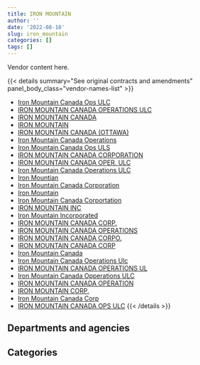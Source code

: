 ```yaml
---
title: IRON MOUNTAIN
author: ''
date: '2022-08-18'
slug: iron_mountain
categories: []
tags: []
---
```


<script src="/rmarkdown-libs/htmlwidgets/htmlwidgets.js"></script>
<link href="/rmarkdown-libs/datatables-css/datatables-crosstalk.css" rel="stylesheet" />
<script src="/rmarkdown-libs/datatables-binding/datatables.js"></script>
<script src="/rmarkdown-libs/jquery/jquery-3.6.0.min.js"></script>
<link href="/rmarkdown-libs/dt-core-bootstrap/css/dataTables.bootstrap.min.css" rel="stylesheet" />
<link href="/rmarkdown-libs/dt-core-bootstrap/css/dataTables.bootstrap.extra.css" rel="stylesheet" />
<script src="/rmarkdown-libs/dt-core-bootstrap/js/jquery.dataTables.min.js"></script>
<script src="/rmarkdown-libs/dt-core-bootstrap/js/dataTables.bootstrap.min.js"></script>
<link href="/rmarkdown-libs/crosstalk/css/crosstalk.min.css" rel="stylesheet" />
<script src="/rmarkdown-libs/crosstalk/js/crosstalk.min.js"></script>
<script src="/rmarkdown-libs/htmlwidgets/htmlwidgets.js"></script>
<link href="/rmarkdown-libs/datatables-css/datatables-crosstalk.css" rel="stylesheet" />
<script src="/rmarkdown-libs/datatables-binding/datatables.js"></script>
<script src="/rmarkdown-libs/jquery/jquery-3.6.0.min.js"></script>
<link href="/rmarkdown-libs/dt-core-bootstrap/css/dataTables.bootstrap.min.css" rel="stylesheet" />
<link href="/rmarkdown-libs/dt-core-bootstrap/css/dataTables.bootstrap.extra.css" rel="stylesheet" />
<script src="/rmarkdown-libs/dt-core-bootstrap/js/jquery.dataTables.min.js"></script>
<script src="/rmarkdown-libs/dt-core-bootstrap/js/dataTables.bootstrap.min.js"></script>
<link href="/rmarkdown-libs/crosstalk/css/crosstalk.min.css" rel="stylesheet" />
<script src="/rmarkdown-libs/crosstalk/js/crosstalk.min.js"></script>

Vendor content here.

{{< details summary="See original contracts and amendments" panel_body_class="vendor-names-list" >}}
- [Iron Mountain Canada Ops ULC](https://search.open.canada.ca/en/ct/?sort=contract_value_f%20desc&page=1&search_text=%22Iron%20Mountain%20Canada%20Ops%20ULC%22)
- [IRON MOUNTAIN CANADA OPERATIONS ULC](https://search.open.canada.ca/en/ct/?sort=contract_value_f%20desc&page=1&search_text=%22IRON%20MOUNTAIN%20CANADA%20OPERATIONS%20ULC%22)
- [IRON MOUNTAIN CANADA](https://search.open.canada.ca/en/ct/?sort=contract_value_f%20desc&page=1&search_text=%22IRON%20MOUNTAIN%20CANADA%22)
- [IRON MOUNTAIN](https://search.open.canada.ca/en/ct/?sort=contract_value_f%20desc&page=1&search_text=%22IRON%20MOUNTAIN%22)
- [IRON MOUNTAIN CANADA (OTTAWA)](https://search.open.canada.ca/en/ct/?sort=contract_value_f%20desc&page=1&search_text=%22IRON%20MOUNTAIN%20CANADA%20%28OTTAWA%29%22)
- [Iron Mountain Canada Operations](https://search.open.canada.ca/en/ct/?sort=contract_value_f%20desc&page=1&search_text=%22Iron%20Mountain%20Canada%20Operations%22)
- [Iron Mountain Canada Ops ULS](https://search.open.canada.ca/en/ct/?sort=contract_value_f%20desc&page=1&search_text=%22Iron%20Mountain%20Canada%20Ops%20ULS%22)
- [IRON MOUNTAIN CANADA CORPORATION](https://search.open.canada.ca/en/ct/?sort=contract_value_f%20desc&page=1&search_text=%22IRON%20MOUNTAIN%20CANADA%20CORPORATION%22)
- [IRON MOUNTAIN CANADA OPER. ULC](https://search.open.canada.ca/en/ct/?sort=contract_value_f%20desc&page=1&search_text=%22IRON%20MOUNTAIN%20CANADA%20OPER.%20ULC%22)
- [Iron Mountain Canada Operations ULC](https://search.open.canada.ca/en/ct/?sort=contract_value_f%20desc&page=1&search_text=%22Iron%20Mountain%20Canada%20Operations%20ULC%22)
- [Iron Mountian](https://search.open.canada.ca/en/ct/?sort=contract_value_f%20desc&page=1&search_text=%22Iron%20Mountian%22)
- [Iron Mountain Canada Corporation](https://search.open.canada.ca/en/ct/?sort=contract_value_f%20desc&page=1&search_text=%22Iron%20Mountain%20Canada%20Corporation%22)
- [Iron Mountain](https://search.open.canada.ca/en/ct/?sort=contract_value_f%20desc&page=1&search_text=%22Iron%20Mountain%22)
- [Iron Mountain Canada Corportation](https://search.open.canada.ca/en/ct/?sort=contract_value_f%20desc&page=1&search_text=%22Iron%20Mountain%20Canada%20Corportation%22)
- [IRON MOUNTAIN INC](https://search.open.canada.ca/en/ct/?sort=contract_value_f%20desc&page=1&search_text=%22IRON%20MOUNTAIN%20INC%22)
- [Iron Mountain Incorporated](https://search.open.canada.ca/en/ct/?sort=contract_value_f%20desc&page=1&search_text=%22Iron%20Mountain%20Incorporated%22)
- [IRON MOUNTAIN CANADA CORP.](https://search.open.canada.ca/en/ct/?sort=contract_value_f%20desc&page=1&search_text=%22IRON%20MOUNTAIN%20CANADA%20CORP.%22)
- [IRON MOUNTAIN CANADA OPERATIONS](https://search.open.canada.ca/en/ct/?sort=contract_value_f%20desc&page=1&search_text=%22IRON%20MOUNTAIN%20CANADA%20OPERATIONS%22)
- [IRON MOUNTAIN CANADA CORPO.](https://search.open.canada.ca/en/ct/?sort=contract_value_f%20desc&page=1&search_text=%22IRON%20MOUNTAIN%20CANADA%20CORPO.%22)
- [IRON MOUNTAIN CANADA CORP](https://search.open.canada.ca/en/ct/?sort=contract_value_f%20desc&page=1&search_text=%22IRON%20MOUNTAIN%20CANADA%20CORP%22)
- [Iron Mountain Canada](https://search.open.canada.ca/en/ct/?sort=contract_value_f%20desc&page=1&search_text=%22Iron%20Mountain%20Canada%22)
- [Iron Mountain Canada Operations Ulc](https://search.open.canada.ca/en/ct/?sort=contract_value_f%20desc&page=1&search_text=%22Iron%20Mountain%20Canada%20Operations%20Ulc%22)
- [IRON MOUNTAIN CANADA OPERATIONS UL](https://search.open.canada.ca/en/ct/?sort=contract_value_f%20desc&page=1&search_text=%22IRON%20MOUNTAIN%20CANADA%20OPERATIONS%20UL%22)
- [Iron Mountain Canada Opperations ULC](https://search.open.canada.ca/en/ct/?sort=contract_value_f%20desc&page=1&search_text=%22Iron%20Mountain%20Canada%20Opperations%20ULC%22)
- [IRON MOUNTAIN CANADA OPERATION](https://search.open.canada.ca/en/ct/?sort=contract_value_f%20desc&page=1&search_text=%22IRON%20MOUNTAIN%20CANADA%20OPERATION%22)
- [IRON MOUNTAIN CORP.](https://search.open.canada.ca/en/ct/?sort=contract_value_f%20desc&page=1&search_text=%22IRON%20MOUNTAIN%20CORP.%22)
- [Iron Mountain Canada Corp](https://search.open.canada.ca/en/ct/?sort=contract_value_f%20desc&page=1&search_text=%22Iron%20Mountain%20Canada%20Corp%22)
- [IRON MOUNTAIN CANADA OPS ULC](https://search.open.canada.ca/en/ct/?sort=contract_value_f%20desc&page=1&search_text=%22IRON%20MOUNTAIN%20CANADA%20OPS%20ULC%22)
{{< /details >}}

## Departments and agencies

<div id="htmlwidget-1" style="width:100%;height:auto;" class="datatables html-widget"></div>
<script type="application/json" data-for="htmlwidget-1">{"x":{"style":"bootstrap","filter":"none","vertical":false,"data":[["<a href=\"/departments/aandc-aadnc/\">Crown-Indigenous Relations and Northern Affairs Canada<\/a>","<a href=\"/departments/acoa-apeca/\">Atlantic Canada Opportunities Agency<\/a>","<a href=\"/departments/atssc-scdata/\">Administrative Tribunals Support Service of Canada<\/a>","<a href=\"/departments/cas-satj/\">Courts Administration Service<\/a>","<a href=\"/departments/cbsa-asfc/\">Canada Border Services Agency<\/a>","<a href=\"/departments/cfia-acia/\">Canadian Food Inspection Agency<\/a>","<a href=\"/departments/cgc-ccg/\">Canadian Grain Commission<\/a>","<a href=\"/departments/cic/\">Immigration, Refugees and Citizenship Canada<\/a>","<a href=\"/departments/cics-scic/\">Canadian Intergovernmental Conference Secretariat<\/a>","<a href=\"/departments/cihr-irsc/\">Canadian Institutes of Health Research<\/a>","<a href=\"/departments/cnsc-ccsn/\">Canadian Nuclear Safety Commission<\/a>","<a href=\"/departments/cra-arc/\">Canada Revenue Agency<\/a>","<a href=\"/departments/csa-asc/\">Canadian Space Agency<\/a>","<a href=\"/departments/csc-scc/\">Correctional Service of Canada<\/a>","<a href=\"/departments/cta-otc/\">Canadian Transportation Agency<\/a>","<a href=\"/departments/dfatd-maecd/\">Global Affairs Canada<\/a>","<a href=\"/departments/dfo-mpo/\">Fisheries and Oceans Canada<\/a>","<a href=\"/departments/dnd-mdn/\">National Defence<\/a>","<a href=\"/departments/ec/\">Environment and Climate Change Canada<\/a>","<a href=\"/departments/elections/\">Elections Canada<\/a>","<a href=\"/departments/esdc-edsc/\">Employment and Social Development Canada<\/a>","<a href=\"/departments/fcac-acfc/\">Financial Consumer Agency of Canada<\/a>","<a href=\"/departments/feddevontario/\">Federal Economic Development Agency for Southern Ontario<\/a>","<a href=\"/departments/hc-sc/\">Health Canada<\/a>","<a href=\"/departments/iaac-aeic/\">Impact Assessment Agency of Canada<\/a>","<a href=\"/departments/ic/\">Innovation, Science and Economic Development Canada<\/a>","<a href=\"/departments/infc/\">Infrastructure Canada<\/a>","<a href=\"/departments/irb-cisr/\">Immigration and Refugee Board of Canada<\/a>","<a href=\"/departments/isc-sac/\">Indigenous Services Canada<\/a>","<a href=\"/departments/jus/\">Department of Justice Canada<\/a>","<a href=\"/departments/nfb-onf/\">National Film Board<\/a>","<a href=\"/departments/nrcan-rncan/\">Natural Resources Canada<\/a>","<a href=\"/departments/osfi-bsif/\">Office of the Superintendent of Financial Institutions Canada<\/a>","<a href=\"/departments/osgg-bsgg/\">Office of the Secretary to the Governor General<\/a>","<a href=\"/departments/pbc-clcc/\">Parole Board of Canada<\/a>","<a href=\"/departments/pc/\">Parks Canada<\/a>","<a href=\"/departments/pch/\">Canadian Heritage<\/a>","<a href=\"/departments/pco-bcp/\">Privy Council Office<\/a>","<a href=\"/departments/phac-aspc/\">Public Health Agency of Canada<\/a>","<a href=\"/departments/ppsc-sppc/\">Public Prosecution Service of Canada<\/a>","<a href=\"/departments/pwgsc-tpsgc/\">Public Services and Procurement Canada<\/a>","<a href=\"/departments/rcmp-grc/\">Royal Canadian Mounted Police<\/a>","<a href=\"/departments/ssc-spc/\">Shared Services Canada<\/a>","<a href=\"/departments/tc/\">Transport Canada<\/a>","<a href=\"/departments/vac-acc/\">Veterans Affairs Canada<\/a>"],[656306.13,null,21210.51,null,308435.13,23040.89,null,297327.69,null,14916,37929.49,8318762.69,22979.29,11300,17739.1,199999.83,14994.05,47201.36,14773.96,null,550022.71,6677.64,10184,1123409.82,null,173706.15,4628.77,null,57747.29,697817.73,28220.5,515258.21,22520.2,27321.07,58520.29,19169.05,5173.88,150290,27958.74,null,20686.86,61105.62,326244.38,229071.43,772664.19],[558859.85,null,24212.2,25000,null,23040.89,14010.03,473696.12,null,14916,38277.3,8219079.55,11863.92,217548.05,17739.1,180021.36,26266.29,98050,117716.86,null,710123.07,19935.44,null,1211634.09,null,185351.76,4628.77,null,703931.92,678011.78,null,317393.58,42316.29,27321.07,52945.86,19210.24,5173.88,null,34234.87,393480,53736.09,211013.07,215905.36,258886.3,2972499.19],[312308.87,null,28734.53,null,null,23071.79,11753.55,463028.4,107824.6,15311.68,37157.54,8460752.94,13449.93,385716.43,17787.7,216973.39,null,80464.97,198640,null,640863.73,361.42,null,3139852.83,null,165182.92,4641.45,244891.03,489626.72,828261.72,34500,284017.53,30750.18,27395.92,38091.06,19262.87,null,89792.32,25355.76,502802.73,30437.15,null,65115.69,242108.28,774781.08],[11497.5,10041.75,17416.97,null,null,null,10967.99,1338394.81,null,15115.52,35722.91,8721261.27,14183.02,33429.88,17739.1,178484.11,null,92159.74,21900,14946.75,575853.78,10147.58,null,1423412.98,40661.94,193714.15,null,265806.67,433118.9,972100.94,37366.88,214263.06,19257.11,27321.07,43551.16,15451.64,null,66605.84,426822.46,493816.39,43269.68,37800,176187.57,167002.27,453014.07]],"container":"<table class=\"table table-striped table-hover row-border order-column display\">\n  <thead>\n    <tr>\n      <th>Department<\/th>\n      <th>2017-2018<\/th>\n      <th>2018-2019<\/th>\n      <th>2019-2020<\/th>\n      <th>2020-2021<\/th>\n    <\/tr>\n  <\/thead>\n<\/table>","options":{"order":[[4,"desc"]],"pageLength":10,"autoWidth":true,"columnDefs":[{"targets":1,"render":"function(data, type, row, meta) {\n    return type !== 'display' ? data : DTWidget.formatCurrency(data, \"$\", 2, 3, \",\", \".\", true, null);\n  }"},{"targets":2,"render":"function(data, type, row, meta) {\n    return type !== 'display' ? data : DTWidget.formatCurrency(data, \"$\", 2, 3, \",\", \".\", true, null);\n  }"},{"targets":3,"render":"function(data, type, row, meta) {\n    return type !== 'display' ? data : DTWidget.formatCurrency(data, \"$\", 2, 3, \",\", \".\", true, null);\n  }"},{"targets":4,"render":"function(data, type, row, meta) {\n    return type !== 'display' ? data : DTWidget.formatCurrency(data, \"$\", 2, 3, \",\", \".\", true, null);\n  }"},{"width":"16%","targets":[1,2,3,4]},{"className":"dt-right","targets":[1,2,3,4]}],"orderClasses":false}},"evals":["options.columnDefs.0.render","options.columnDefs.1.render","options.columnDefs.2.render","options.columnDefs.3.render"],"jsHooks":[]}</script>

## Categories

<div id="htmlwidget-2" style="width:100%;height:auto;" class="datatables html-widget"></div>
<script type="application/json" data-for="htmlwidget-2">{"x":{"style":"bootstrap","filter":"none","vertical":false,"data":[["<a href=\"/categories/1_facilities_and_construction/\">Facilities and construction<\/a>","<a href=\"/categories/10_office_management/\">Office management<\/a>","<a href=\"/categories/11_defence/\">Defence<\/a>","<a href=\"/categories/2_professional_services/\">Professional services<\/a>","<a href=\"/categories/3_information_technology/\">Information technology<\/a>","<a href=\"/categories/5_transportation_and_logistics/\">Transportation and logistics<\/a>","<a href=\"/categories/6_industrial_products_and_services/\">Industrial products and services<\/a>"],[30445.43,698121.78,47201.36,12969471.42,772664.19,354369.57,23040.89],[286028.4,692802.92,47201.36,15694310.65,1172634.19,230503.15,54549.46],[462903.82,828261.72,7888.45,15846354.39,790092.76,79753.48,35814.09],[78092.54,1910661.73,null,13699631.05,866170.32,79535.57,35716.24]],"container":"<table class=\"table table-striped table-hover row-border order-column display\">\n  <thead>\n    <tr>\n      <th>Category<\/th>\n      <th>2017-2018<\/th>\n      <th>2018-2019<\/th>\n      <th>2019-2020<\/th>\n      <th>2020-2021<\/th>\n    <\/tr>\n  <\/thead>\n<\/table>","options":{"order":[[4,"desc"]],"dom":"t","pageLength":30,"autoWidth":true,"columnDefs":[{"targets":1,"render":"function(data, type, row, meta) {\n    return type !== 'display' ? data : DTWidget.formatCurrency(data, \"$\", 2, 3, \",\", \".\", true, null);\n  }"},{"targets":2,"render":"function(data, type, row, meta) {\n    return type !== 'display' ? data : DTWidget.formatCurrency(data, \"$\", 2, 3, \",\", \".\", true, null);\n  }"},{"targets":3,"render":"function(data, type, row, meta) {\n    return type !== 'display' ? data : DTWidget.formatCurrency(data, \"$\", 2, 3, \",\", \".\", true, null);\n  }"},{"targets":4,"render":"function(data, type, row, meta) {\n    return type !== 'display' ? data : DTWidget.formatCurrency(data, \"$\", 2, 3, \",\", \".\", true, null);\n  }"},{"width":"16%","targets":[1,2,3,4]},{"className":"dt-right","targets":[1,2,3,4]}],"orderClasses":false,"lengthMenu":[10,25,30,50,100]}},"evals":["options.columnDefs.0.render","options.columnDefs.1.render","options.columnDefs.2.render","options.columnDefs.3.render"],"jsHooks":[]}</script>
